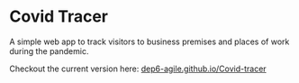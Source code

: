 # Covid Tracer

A simple web app to track visitors to business premises and places of work during the pandemic.

Checkout the current version here:
[dep6-agile.github.io/Covid-tracer](https://dep6-agile.github.io/Covid-tracer/#)
